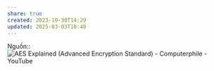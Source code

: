 ```yaml
---
share: true
created: 2023-10-30T14:29
updated: 2025-03-03T18:48
---
```

Nguồn:: ![AES Explained (Advanced Encryption Standard) - Computerphile - YouTube](https://youtu.be/O4xNJsjtN6E?si=L2uBh_rK-esSI8QQ)